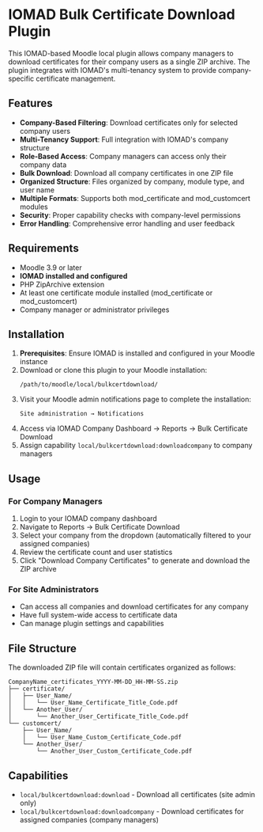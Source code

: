 # IOMAD Bulk Certificate Download Plugin

This IOMAD-based Moodle local plugin allows company managers to download certificates for their company users as a single ZIP archive. The plugin integrates with IOMAD's multi-tenancy system to provide company-specific certificate management.

## Features

- **Company-Based Filtering**: Download certificates only for selected company users
- **Multi-Tenancy Support**: Full integration with IOMAD's company structure
- **Role-Based Access**: Company managers can access only their company data
- **Bulk Download**: Download all company certificates in one ZIP file
- **Organized Structure**: Files organized by company, module type, and user name
- **Multiple Formats**: Supports both mod_certificate and mod_customcert modules
- **Security**: Proper capability checks with company-level permissions
- **Error Handling**: Comprehensive error handling and user feedback

## Requirements

- Moodle 3.9 or later
- **IOMAD installed and configured**
- PHP ZipArchive extension
- At least one certificate module installed (mod_certificate or mod_customcert)
- Company manager or administrator privileges

## Installation

1. **Prerequisites**: Ensure IOMAD is installed and configured in your Moodle instance
2. Download or clone this plugin to your Moodle installation:
   ```
   /path/to/moodle/local/bulkcertdownload/
   ```
3. Visit your Moodle admin notifications page to complete the installation:
   ```
   Site administration → Notifications
   ```
4. Access via IOMAD Company Dashboard → Reports → Bulk Certificate Download
5. Assign capability `local/bulkcertdownload:downloadcompany` to company managers

## Usage

### For Company Managers
1. Login to your IOMAD company dashboard
2. Navigate to Reports → Bulk Certificate Download
3. Select your company from the dropdown (automatically filtered to your assigned companies)
4. Review the certificate count and user statistics
5. Click "Download Company Certificates" to generate and download the ZIP archive

### For Site Administrators
- Can access all companies and download certificates for any company
- Have full system-wide access to certificate data
- Can manage plugin settings and capabilities

## File Structure

The downloaded ZIP file will contain certificates organized as follows:
```
CompanyName_certificates_YYYY-MM-DD_HH-MM-SS.zip
├── certificate/
│   ├── User_Name/
│   │   └── User_Name_Certificate_Title_Code.pdf
│   └── Another_User/
│       └── Another_User_Certificate_Title_Code.pdf
└── customcert/
    ├── User_Name/
    │   └── User_Name_Custom_Certificate_Code.pdf
    └── Another_User/
        └── Another_User_Custom_Certificate_Code.pdf
```

## Capabilities

- `local/bulkcertdownload:download` - Download all certificates (site admin only)
- `local/bulkcertdownload:downloadcompany` - Download certificates for assigned companies (company managers)
   